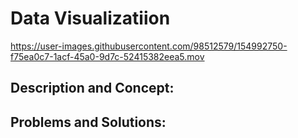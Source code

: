 # Data Visualizatiion

https://user-images.githubusercontent.com/98512579/154992750-f75ea0c7-1acf-45a0-9d7c-52415382eea5.mov

## Description and Concept:

## Problems and Solutions:
